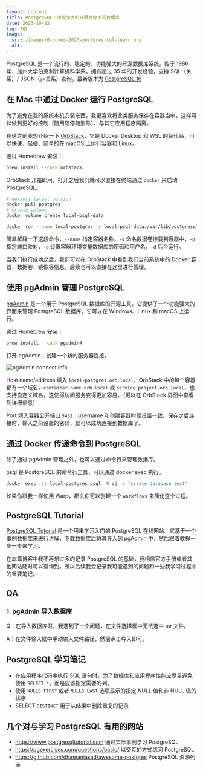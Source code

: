 ```yaml
---
layout: content
title: PostgreSQL：功能强大的开源对象关系数据库
date: 2023-10-22
tag: SQL
image:
  src: /images/0-cover-2023-postgres-sql-learn.png
  alt: 
---
```


PostgreSQL 是一个流行的、稳定的、功能强大的开源数据库系统。始于 1986 年，加州大学伯克利计算机科学系。拥有超过 35 年的开发经验，支持 SQL（关系）/ JSON（非关系）查询。最新版本为 [PostgreSQL 16](https://www.postgresql.org/about/news/postgresql-16-released-2715/)

## 在 Mac 中通过 Docker 运行 PostgreSQL

为了避免在我的系统本机安装东西，我更喜欢将此类服务保存在容器当中。这样可以做到更好的控制（随用随停随删除）、与其它应用程序隔离。

在这之前我想介绍一下 [OrbStack](https://orbstack.dev)，它是 Docker Desktop 和 WSL 的替代品，可以快速、轻便、简单的在 macOS 上运行容器和 Linux。

通过 Homebrew 安装：

```bash
brew install --cask orbstack 
```
OrbStack 开箱即用，打开之后我们就可以直接在终端通过 `docker` 来启动 PostgreSQL。

```bash
# default latest version
docker pull postgres
# create volume
docker volume create local-psql-data

docker run --name local-postgres -v local-psql-data:/var/lib/postgresql/data -p 5432:5432 -e POSTGRES_PASSWORD={your password} -e POSTGRES_USER={your username} -d postgres
```

简单解释一下这段命令，`--name` 指定容器名称，`-v` 命名数据卷挂载到容器中，`-p` 指定端口映射，`-e` 设置容器环境变量数据库的密码和用户名，`-d` 后台运行。

当我们执行成功之后，我们可以在 OrbStack 中看到我们当前系统中的 Docker 容器、数据卷、镜像等信息。后续也可以直接在这里进行管理。

## 使用 pgAdmin 管理 PostgreSQL

[pgAdmin](https://www.pgadmin.org) 是一个用于 PostgreSQL 数据库的开源工具，它提供了一个功能强大的界面来管理 PostgreSQL 数据库。它可以在 Windows、Linux 和 macOS 上运行。

通过 Homebrew 安装：

```bash
brew install --cask pgadmin4
```

打开 pgAdmin，创建一个新的服务器连接。

![pgAdmin connect info](/images/8-pgadmin-connect.png)

Host name/address 填入 `local-postgres.orb.local`，OrbStack 中的每个容器都有一个域名，`container-name.orb.local` 或 `service.project.orb.local`，也支持自定义域名，这使得访问服务变得更加容易。（可以在 OrbStack 界面中查看到详细信息）

Port 填入容器公开端口 `5432`，username 和创建容器时候设置一致。保存之后连接时，输入之前设置的密码，就可以成功连接到数据库了。

## 通过 Docker 传递命令到 PostgreSQL

除了通过 pgAdmin 管理之外，也可以通过命令行来管理数据库。

psql 是 PostgreSQL 的命令行工具，可以通过 docker exec 执行。

```bash
docker exec -it local-postgres psql -U cj -c "create database test"
```

如果你跟我一样使用 Warp，那么你可以创建一个 `workflows` 来简化这个过程。


## PostgreSQL Tutorial

[PostgreSQL Tutorial](https://www.postgresqltutorial.com) 是一个用来学习入门的 PostgreSQL 在线网站。它基于一个事例数据库来进行讲解，下载数据库后将其导入到 pgAdmin 中，然后跟着教程一步一步来学习。

在本篇博客中我不再想过多的记录 PostgreSQL 的基础，我相信官方手册或者其他网站随时可以查询到。所以后续我会记录我可能遇到的问题和一些我学习过程中的重要笔记。

## QA

### 1. pgAdmin 导入数据库

Q：在导入数据库时，我遇到了一个问题，在文件选择框中无法选中 tar 文件。

A：在文件输入框中手动输入文件路径，然后点击导入即可。

## PostgreSQL 学习笔记

- 在应用程序代码中执行 SQL 语句时，为了数据库和应用程序性能应尽量避免使用 `SELECT *`，而是应该指定需要的列。
- 使用 `NULLS FIRST` 或者 `NULLS LAST` 选项显示的指定 NULL 值和非 NULL 值的排序
- SELECT `DISTINCT` 用于从结果中删除重复的记录


## 几个对与学习 PostgreSQL 有用的网站

- https://www.postgresqltutorial.com 通过实际事例学习 PostgreSQL
- https://pgexercises.com/questions/basic/ 以交互的方式练习 PostgreSQL
- https://github.com/dhamaniasad/awesome-postgres PostgreSQL 资源列表
